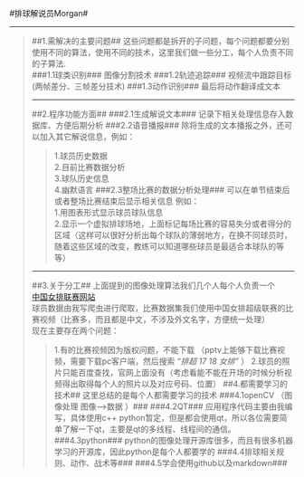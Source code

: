 #排球解说员Morgan#
- - -
>##1.需解决的主要问题##
>这些问题都是拆开的子问题，每个问题都要分别使用不同的算法，使用不同的技术，这里我们做一些分工，每个人负责不同的子算法.  
>###1.1球类识别###
>图像分割技术
>###1.2轨迹追踪###
>视频流中跟踪目标(两帧差分、三帧差分技术)
>###1.3动作识别###
>最后将动作翻译成文本
>- - -
>##2.程序功能方面##
>###2.1生成解说文本###
>记录下相关处理信息存入数据库、方便后期分析
>###2.2语音播报###
>除将生成的文本播报之外，还可以加入其它解说信息，例如：  
>>1.球员历史数据  
>>2.目前比赛数据分析  
>>3.球队历史信息  
>>4.幽默语言
>###2.3整场比赛的数据分析处理###
>可以在单节结束后或者整场比赛结束后显示相关信息 例如：  
>>1.用图表形式显示球员球队信息  
>>2.显示一个虚拟排球场地，上面标记每场比赛的容易失分或者得分的区域（这样可以很好分析出每个球队的薄弱地方，在换不同球员时，随着这些区域的改变，教练可以知道哪些球员是最适合本球队的等等）
>- - -
>##3.关于分工##
>上面提到的图像处理算法我们几个人每个人负责一个  
>[中国女排联赛网站](http://www.volleychina.org/score/w/)  
>球员数据由我写爬虫进行爬取，比赛数据集我们使用中国女排超级联赛的比赛视频（比赛多，而且都是中文，不涉及外文名字，方便统一处理）  
>现在主要存在两个问题：  
>>1.有的比赛视频因为版权问题，不能下载  （pptv上能够下载比赛视频，需要下载pc客户端，然后搜索 *“排超 17 18 女排”* ）
>>2.球员的照片只能百度查找，官网上面没有（考虑看能不能在开场的时候分析视频得出取得每个人的照片以及对应号码、位置）
>##4.都需要学习的技术##
>这里总结的是每个人都需要学习的技术
>###4.1openCV （图像处理 图像-->数据 ）###
>###4.2QT###
>>应用程序代码主要由我编写，具体使用c++ python暂定，但是都会使用qt，所以各位需要简单了解一下qt，主要是qt的多线程、线程间的通信。
>###4.3python###
>python的图像处理开源库很多，而且有很多机器学习的开源库，因此python是每个人都要学的
>###4.4排球相关规则、动作、战术等###
>###4.5学会使用github以及markdown###